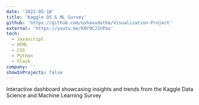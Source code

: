 ```yaml
---
date: '2022-05-18'
title: 'Kaggle DS & ML Survey'
github: 'https://github.com/ushavudatha/Visualization-Project'
external: 'https://youtu.be/K9r9CJJnPos'
tech:
  - Javascript
  - HTML
  - CSS
  - Python
  - Flask
company: ''
showInProjects: false
---
```



Interactive dashboard showcasing insights and trends from the Kaggle Data Science and Machine Learning Survey

